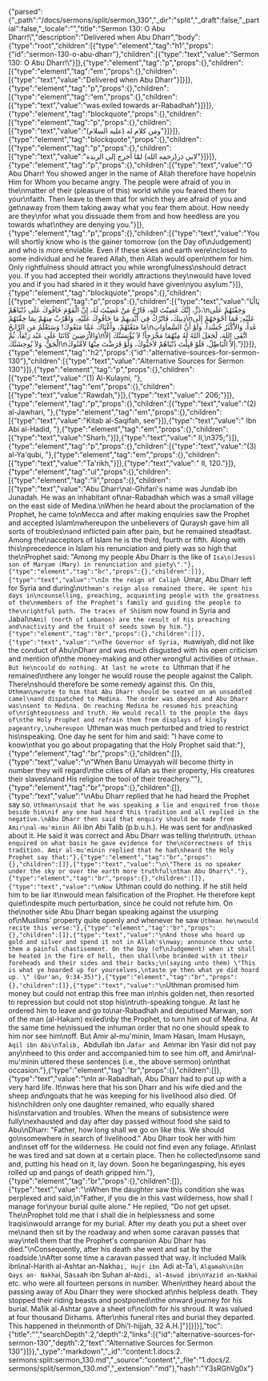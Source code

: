{"parsed":{"_path":"/docs/sermons/split/sermon_130","_dir":"split","_draft":false,"_partial":false,"_locale":"","title":"Sermon 130:  O Abu Dharr!\\","description":"Delivered when Abu Dharr","body":{"type":"root","children":[{"type":"element","tag":"h1","props":{"id":"sermon-130-o-abu-dharr"},"children":[{"type":"text","value":"Sermon 130:  O Abu Dharr!\\"}]},{"type":"element","tag":"p","props":{},"children":[{"type":"element","tag":"em","props":{},"children":[{"type":"text","value":"Delivered when Abu Dharr"}]}]},{"type":"element","tag":"p","props":{},"children":[{"type":"element","tag":"em","props":{},"children":[{"type":"text","value":"was exiled towards ar-Rabadhah"}]}]},{"type":"element","tag":"blockquote","props":{},"children":[{"type":"element","tag":"p","props":{},"children":[{"type":"text","value":"ومن كلام له (عليه السلام)"}]}]},{"type":"element","tag":"blockquote","props":{},"children":[{"type":"element","tag":"p","props":{},"children":[{"type":"text","value":"لابي ذر(رحمه الله) لمّا أخرج إلى الربذة"}]}]},{"type":"element","tag":"p","props":{},"children":[{"type":"text","value":"O Abu Dharr! You showed anger in the name of Allah therefore have hope\nin Him for Whom you became angry. The people were afraid of you in the\nmatter of their (pleasure of this) world while you feared them for your\nfaith. Then leave to them that for which they are afraid of you and get\naway from them taking away what you fear them about. How needy are they\nfor what you dissuade them from and how heedless are you towards what\nthey are denying you."}]},{"type":"element","tag":"p","props":{},"children":[{"type":"text","value":"You will shortly know who is the gainer tomorrow (on the Day of\nJudgement) and who is more enviable. Even if these skies and earth were\nclosed to some individual and he feared Allah, then Allah would open\nthem for him. Only rightfulness should attract you while wrongfulness\nshould detract you. If you had accepted their worldly attractions they\nwould have loved you and if you had shared in it they would have given\nyou asylum."}]},{"type":"element","tag":"blockquote","props":{},"children":[{"type":"element","tag":"p","props":{},"children":[{"type":"text","value":"يَاأَبَا ذَرٍّ، إِنَّكَ غَضِبْتَ للهِ، فَارْجُ مَنْ غَضِبْتَ لَهُ، إِنَّ الْقَوْمَ خَافُوكَ عَلَى دُنْيَاهُمْ،\nوَخِفْتَهُمْ عَلَى دِينِكَ، فَاتْرُكْ فِي أَيْدِيهِمْ مَا خَافُوكَ عَلَيْهِ، وَاهْرُبْ مِنهُمْ بِمَا خِفْتَهُمْ\nعَلَيْهِ; فَمَا أَحْوَجَهُمْ إِلَى مَا مَنَعْتَهُمْ، وأَغْنَاكَ عَمَّا مَنَعُوكَ! وَسَتَعْلَمُ مَنِ الرَّابحُ\nغَداً، وَالاْكْثَرُ حُسَّداً. وَلَوْ أَنَّ السَّماَوَاتِ وَالاْرَضِينَ كَانَتَا عَلَى عَبْد رَتْقاً، ثُمَّ\nاتَّقَى اللهَ، لَجَعَلَ اللهُ لَهُ مِنْهُمَا مَخْرَجاً! لاَ يُؤْنِسَنَّكَ إِلاَّ الْحَقُّ، وَلاَ يُوحِشَنَّكَ\nإِلاَّ الْبَاطِلُ، فَلَوْ قَبِلْتَ دُنْيَاهُمْ لاَحَبُّوكَ، وَلَوْ قَرَضْتَ مِنْهَا لاَمَّنُوكَ."}]}]},{"type":"element","tag":"h2","props":{"id":"alternative-sources-for-sermon-130"},"children":[{"type":"text","value":"Alternative Sources for Sermon 130"}]},{"type":"element","tag":"p","props":{},"children":[{"type":"text","value":"(1) Al-Kulayni, "},{"type":"element","tag":"em","props":{},"children":[{"type":"text","value":"Rawdah,"}]},{"type":"text","value":" 206;"}]},{"type":"element","tag":"p","props":{},"children":[{"type":"text","value":"(2) al-Jawhari, "},{"type":"element","tag":"em","props":{},"children":[{"type":"text","value":"Kitab al-Saqifah, see"}]},{"type":"text","value":" Ibn Abi al-Hadid, "},{"type":"element","tag":"em","props":{},"children":[{"type":"text","value":"Sharh,"}]},{"type":"text","value":" II,\n375;"}]},{"type":"element","tag":"p","props":{},"children":[{"type":"text","value":"(3) al-Ya'qubi, "},{"type":"element","tag":"em","props":{},"children":[{"type":"text","value":"Ta'rikh,"}]},{"type":"text","value":" II, 120."}]},{"type":"element","tag":"ul","props":{},"children":[{"type":"element","tag":"li","props":{},"children":[{"type":"text","value":"Abu Dharr\nal-Ghifari's name was Jundab ibn Junadah. He was an inhabitant of\nar-Rabadhah which was a small village on the east side of Medina.\nWhen he heard about the proclamation of the Prophet, he came to\nMecca and after making enquiries saw the Prophet and accepted Islam\nwhereupon the unbelievers of Quraysh gave him all sorts of troubles\nand inflicted pain after pain, but he remained steadfast. Among the\nacceptors of Islam he is the third, fourth or fifth. Along with this\nprecedence in Islam his renunciation and piety was so high that the\nProphet said: \"Among my people Abu Dharr is the like of `Isa\n(Jesus) son of Maryam (Mary) in renunciation and piety\"."},{"type":"element","tag":"br","props":{},"children":[]},{"type":"text","value":"\nIn the reign of Caliph `Umar, Abu Dharr left for Syria and during\n`Uthman's reign also remained there. He spent his days in\ncounselling, preaching, acquainting people with the greatness of the\nmembers of the Prophet's family and guiding the people to the\nrightful path. The traces of Shi`ism now found in Syria and Jabal\n`Amil (north of Lebanon) are the result of his preaching and\nactivity and the fruit of seeds sown by him."},{"type":"element","tag":"br","props":{},"children":[]},{"type":"text","value":"\nThe Governor of Syria, Mu`awiyah, did not like the conduct of Abu\nDharr and was much disgusted with his open criticism and mention of\nthe money-making and other wrongful activities of `Uthman. But he\ncould do nothing. At last he wrote to `Uthman that if he remained\nthere any longer he would rouse the people against the Caliph. There\nshould therefore be some remedy against this. On this, `Uthman\nwrote to him that Abu Dharr should be seated on an unsaddled camel\nand dispatched to Medina. The order was obeyed and Abu Dharr was\nsent to Medina. On reaching Medina he resumed his preaching of\nrighteousness and truth. He would recall to the people the days of\nthe Holy Prophet and refrain them from displays of kingly pageantry,\nwhereupon `Uthman was much perturbed and tried to restrict his\nspeaking. One day he sent for him and said: \"I have come to know\nthat you go about propagating that the Holy Prophet said that:"},{"type":"element","tag":"br","props":{},"children":[]},{"type":"text","value":"\n\"When Banu Umayyah will become thirty in number they will regard\nthe cities of Allah as their property, His creatures their slaves\nand His religion the tool of their treachery.\""},{"type":"element","tag":"br","props":{},"children":[]},{"type":"text","value":"\nAbu Dharr replied that he had heard the Prophet say so. `Uthman\nsaid that he was speaking a lie and enquired from those beside him\nif any one had heard this tradition and all replied in the negative.\nAbu Dharr then said that enquiry should be made from Amir\nal-mu'minin `Ali ibn Abi Talib (p.b.u.h.). He was sent for and\nasked about it. He said it was correct and Abu Dharr was telling the\ntruth. `Uthman enquired on what basis he gave evidence for the\ncorrectness of this tradition. Amir al-mu'minin replied that he had\nheard the Holy Prophet say that:"},{"type":"element","tag":"br","props":{},"children":[]},{"type":"text","value":"\n\"There is no speaker under the sky or over the earth more truthful\nthan Abu Dharr\"."},{"type":"element","tag":"br","props":{},"children":[]},{"type":"text","value":"\nNow `Uthman could do nothing. If he still held him to be liar it\nwould mean falsification of the Prophet. He therefore kept quiet\ndespite much perturbation, since he could not refute him. On the\nother side Abu Dharr began speaking against the usurping of\nMuslims' property quite openly and whenever he saw `Uthman he\nwould recite this verse:"},{"type":"element","tag":"br","props":{},"children":[]},{"type":"text","value":"\nAnd those who hoard up gold and silver and spend it not in Allah's\nway; announce thou unto them a painful chastisement. On the Day (of\nJudgement) when it shall be heated in the fire of hell, then shall\nbe branded with it their foreheads and their sides and their backs;\n(saying unto them) \"This is what ye hoarded up for yourselves,\ntaste ye then what ye did hoard up. \" (Qur'an, 9:34-35)"},{"type":"element","tag":"br","props":{},"children":[]},{"type":"text","value":"\n`Uthman promised him money but could not entrap this free man in\nhis golden net, then resorted to repression but could not stop his\ntruth-speaking tongue. At last he ordered him to leave and go to\nar-Rabadhah and deputised Marwan, son of the man (al-Hakam) exiled\nby the Prophet, to turn him out of Medina. At the same time he\nissued the inhuman order that no one should speak to him nor see him\noff. But Amir al-mu'minin, Imam Hasan, Imam Husayn, `Aqil ibn Abi\nTalib, `Abdullah ibn Ja`far and `Ammar ibn Yasir did not pay any\nheed to this order and accompanied him to see him off, and Amir\nal-mu'minin uttered these sentences (i.e., the above sermon) on\nthat occasion."},{"type":"element","tag":"br","props":{},"children":[]},{"type":"text","value":"\nIn ar-Rabadhah, Abu Dharr had to put up with a very hard life. It\nwas here that his son Dharr and his wife died and the sheep and\ngoats that he was keeping for his livelihood also died. Of his\nchildren only one daughter remained, who equally shared his\nstarvation and troubles. When the means of subsistence were fully\nexhausted and day after day passed without food she said to Abu\nDharr: \"Father, how long shall we go on like this. We should go\nsomewhere in search of livelihood.\" Abu Dharr took her with him and\nset off for the wilderness. He could not find even any foliage. At\nlast he was tired and sat down at a certain place. Then he collected\nsome sand and, putting his head on it, lay down. Soon he began\ngasping, his eyes rolled up and pangs of death gripped him."},{"type":"element","tag":"br","props":{},"children":[]},{"type":"text","value":"\nWhen the daughter saw this condition she was perplexed and said,\n\"Father, if you die in this vast wilderness, how shall I manage for\nyour burial quite alone.\" He replied, \"Do not get upset. The\nProphet told me that I shall die in helplessness and some Iraqis\nwould arrange for my burial. After my death you put a sheet over me\nand then sit by the roadway and when some caravan passes that way\ntell them that the Prophet's companion Abu Dharr has died.\"\nConsequently, after his death she went and sat by the roadside.\nAfter some time a caravan passed that way. It included Malik ibn\nal-Harith al-Ashtar an-Nakha`i, Hujr ibn `Adi at-Ta'i, `Alqamah\nibn Qays an- Nakha`i, Sa`sa`ah ibn Suhan al-`Abdi, al-Aswad ibn\nYazid an-Nakha`i etc. who were all fourteen persons in number. When\nthey heard about the passing away of Abu Dharr they were shocked at\nhis helpless death. They stopped their riding beasts and postponed\nthe onward journey for his burial. Ma1ik al-Ashtar gave a sheet of\ncloth for his shroud. It was valued at four thousand Dirhams. After\nhis funeral rites and burial they departed. This happened in the\nmonth of Dhi'l-hijjah, 32 A.H.]"}]}]}],"toc":{"title":"","searchDepth":2,"depth":2,"links":[{"id":"alternative-sources-for-sermon-130","depth":2,"text":"Alternative Sources for Sermon 130"}]}},"_type":"markdown","_id":"content:1.docs:2. sermons:split:sermon_130.md","_source":"content","_file":"1.docs/2. sermons/split/sermon_130.md","_extension":"md"},"hash":"Y3sRGhVg0x"}